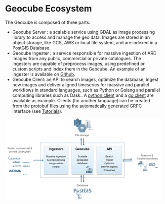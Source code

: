 # Geocube Ecosystem

The Geocube is composed of three parts:

- Geocube Server : a scalable service using GDAL as image processing library to access and manage the geo data. Images are stored in an object storage, like GCS, AWS or local file system, and are indexed in a PostGIS Database.
- Geocube Ingester : a service responsible for massive ingestion of ARD images from any public, commercial or private catalogues. The ingesters are capable of preprocess images, using predefined or custom scripts and index them in the Geocube. An example of an ingester is available on [Github](www.github.com/airbusgeo/geocube-ingester).
- Geocube Client: an API to search images, optimize the database, ingest new images and deliver aligned timeseries for massive and parallel workflows in standard languages, such as Python or Golang and parallel computing libraries such as Dask.. A [python client](www.github.com/airbusgeo/geocube-client-python) and a [go client](www.github.com/airbusgeo/geocube-client-go) are available as example. Clients (for another language) can be created from the [protobuf files](https://developers.google.com/protocol-buffers) using the automatically generated [GRPC](https://grpc.io/) interface (see [Tutorials](https://developers.google.com/protocol-buffers/docs/tutorials)).

![EcoSystem](../images/GeocubeEcoSystem.png)